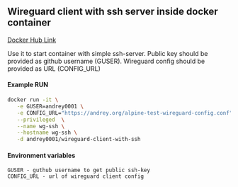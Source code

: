 ## Wireguard client with ssh server inside docker container

[Docker Hub Link](https://hub.docker.com/r/andrey0001/wireguard-client-with-ssh)

Use it to start container with simple ssh-server. Public key should be provided as github username (GUSER). Wireguard config should be provided as URL (CONFIG_URL)

#### Example RUN
```bash
docker run -it \
   -e GUSER=andrey0001 \
   -e CONFIG_URL="https://andrey.org/alpine-test-wireguard-config.conf" \
   --privileged  \
   --name wg-ssh \
   --hostname wg-ssh \
   -d andrey0001/wireguard-client-with-ssh
```

#### Environment variables
```
GUSER - guthub username to get public ssh-key 
CONFIG_URL - url of wireguard client config 
```



